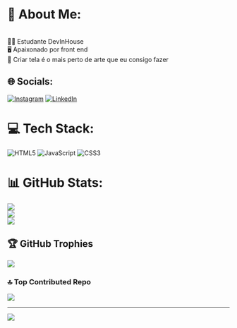 # 💫 About Me:
<br>👩‍💻 Estudante DevInHouse<br>🖥️ Apaixonado por front end<br>🎨 Criar tela é o mais perto de arte que eu consigo fazer


## 🌐 Socials:
[![Instagram](https://img.shields.io/badge/Instagram-%23E4405F.svg?logo=Instagram&logoColor=white)](https://instagram.com/https://www.instagram.com/ifernandes.q/?next=%2F) [![LinkedIn](https://img.shields.io/badge/LinkedIn-%230077B5.svg?logo=linkedin&logoColor=white)](https://linkedin.com/in/https://www.linkedin.com/in/igor-fernandes-097611114/) 

# 💻 Tech Stack:
![HTML5](https://img.shields.io/badge/html5-%23E34F26.svg?style=for-the-badge&logo=html5&logoColor=white) ![JavaScript](https://img.shields.io/badge/javascript-%23323330.svg?style=for-the-badge&logo=javascript&logoColor=%23F7DF1E) ![CSS3](https://img.shields.io/badge/css3-%231572B6.svg?style=for-the-badge&logo=css3&logoColor=white)
# 📊 GitHub Stats:
![](https://github-readme-stats.vercel.app/api?username=IgorFernandesQuaresma&theme=gotham&hide_border=false&include_all_commits=false&count_private=true)<br/>
![](https://github-readme-streak-stats.herokuapp.com/?user=IgorFernandesQuaresma&theme=gotham&hide_border=false)<br/>
![](https://github-readme-stats.vercel.app/api/top-langs/?username=IgorFernandesQuaresma&theme=gotham&hide_border=false&include_all_commits=false&count_private=true&layout=compact)

## 🏆 GitHub Trophies
![](https://github-profile-trophy.vercel.app/?username=IgorFernandesQuaresma&theme=radical&no-frame=false&no-bg=true&margin-w=4)

### 🔝 Top Contributed Repo
![](https://github-contributor-stats.vercel.app/api?username=IgorFernandesQuaresma&limit=5&theme=dark&combine_all_yearly_contributions=true)

---
[![](https://visitcount.itsvg.in/api?id=IgorFernandesQuaresma&icon=0&color=0)](https://visitcount.itsvg.in)

<!-- Proudly created with GPRM ( https://gprm.itsvg.in ) -->
